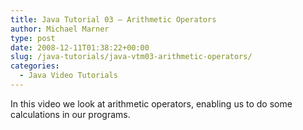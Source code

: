 ```yaml
---
title: Java Tutorial 03 – Arithmetic Operators
author: Michael Marner
type: post
date: 2008-12-11T01:38:22+00:00
slug: /java-tutorials/java-vtm03-arithmetic-operators/
categories:
  - Java Video Tutorials
---
```


In this video we look at arithmetic operators, enabling us to do some calculations in our programs.

<div class="jetpack-video-wrapper">
  <span class="embed-youtube" style="text-align:center; display: block;"></span>
</div>
